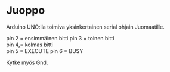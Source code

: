 # Juoppo

Arduino UNO:lla toimiva yksinkertainen serial ohjain Juomaatille.

pin 2 = ensimmäinen bitti
pin 3 = toinen bitti     
pin 4,= kolmas bitti     
pin 5 = EXECUTE
pin 6 = BUSY

Kytke myös Gnd.